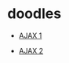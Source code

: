# doodles

* [AJAX 1](./minicourse-ajax-project/index.html)

* [AJAX 2](./ajax%20with%20xhr/lesson-1-async-w-xhr/index.html)
